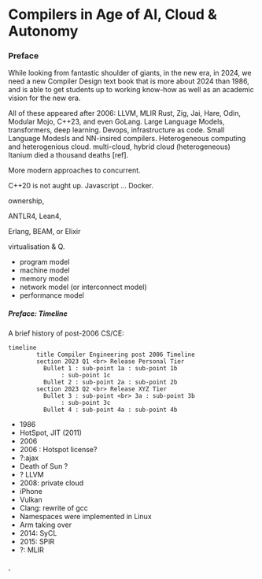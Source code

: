 # Compilers in Age of AI, Cloud & Autonomy
<!-- of AI, AV & ML . LLM? edge (power) -->


### Preface
While looking from fantastic shoulder of giants, in the new era,
in 2024, we need a new Compiler Design text book that is more about 2024 than 1986,
and is able to get students up to working know-how as well as an academic vision for the new era.

All of these appeared after 2006:
LLVM, MLIR
Rust, Zig, Jai, Hare, Odin, Modular Mojo, C++23, and even GoLang.
Large Language Models, transformers, deep learning.
Devops, infrastructure as code.
Small Language Modesls and NN-insired compilers.
Heterogeneous computing and heterogenious cloud.
multi-cloud, hybrid cloud (heterogeneous)
Itanium died a thousand deaths [ref].

More modern approaches to concurrent.

C++20 is not aught up.
Javascript ...
Docker.

ownership, 

ANTLR4, 
Lean4,

Erlang, BEAM, or Elixir

virtualisation & Q.

* program model
* machine model
* memory model
* network model (or interconnect model)
* performance model


##### Preface: Timeline
A brief history of post-2006 CS/CE:
```mermaid
timeline
        title Compiler Engineering post 2006 Timeline
        section 2023 Q1 <br> Release Personal Tier
          Bullet 1 : sub-point 1a : sub-point 1b
               : sub-point 1c
          Bullet 2 : sub-point 2a : sub-point 2b
        section 2023 Q2 <br> Release XYZ Tier
          Bullet 3 : sub-point <br> 3a : sub-point 3b
               : sub-point 3c
          Bullet 4 : sub-point 4a : sub-point 4b

```
* 1986
* HotSpot, JIT (2011)
* 2006
* 2006 : Hotspot license?
* ?:ajax
* Death of Sun ?
* ? LLVM
* 2008: private cloud
* iPhone
* Vulkan
* Clang: rewrite of gcc
* Namespaces were implemented in Linux
* Arm taking over
* 2014: SyCL
* 2015: SPIR
* ?: MLIR

#### .
